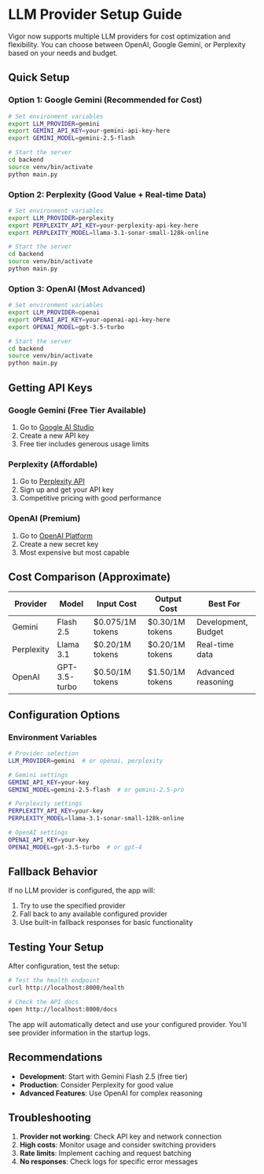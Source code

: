 # LLM Provider Setup Guide

Vigor now supports multiple LLM providers for cost optimization and flexibility. You can choose between OpenAI, Google Gemini, or Perplexity based on your needs and budget.

## Quick Setup

### Option 1: Google Gemini (Recommended for Cost)
```bash
# Set environment variables
export LLM_PROVIDER=gemini
export GEMINI_API_KEY=your-gemini-api-key-here
export GEMINI_MODEL=gemini-2.5-flash

# Start the server
cd backend
source venv/bin/activate
python main.py
```

### Option 2: Perplexity (Good Value + Real-time Data)
```bash
# Set environment variables
export LLM_PROVIDER=perplexity
export PERPLEXITY_API_KEY=your-perplexity-api-key-here
export PERPLEXITY_MODEL=llama-3.1-sonar-small-128k-online

# Start the server
cd backend
source venv/bin/activate
python main.py
```

### Option 3: OpenAI (Most Advanced)
```bash
# Set environment variables
export LLM_PROVIDER=openai
export OPENAI_API_KEY=your-openai-api-key-here
export OPENAI_MODEL=gpt-3.5-turbo

# Start the server
cd backend
source venv/bin/activate
python main.py
```

## Getting API Keys

### Google Gemini (Free Tier Available)
1. Go to [Google AI Studio](https://makersuite.google.com/app/apikey)
2. Create a new API key
3. Free tier includes generous usage limits

### Perplexity (Affordable)
1. Go to [Perplexity API](https://docs.perplexity.ai/)
2. Sign up and get your API key
3. Competitive pricing with good performance

### OpenAI (Premium)
1. Go to [OpenAI Platform](https://platform.openai.com/api-keys)
2. Create a new secret key
3. Most expensive but most capable

## Cost Comparison (Approximate)

| Provider | Model | Input Cost | Output Cost | Best For |
|----------|-------|------------|-------------|----------|
| Gemini | Flash 2.5 | $0.075/1M tokens | $0.30/1M tokens | Development, Budget |
| Perplexity | Llama 3.1 | $0.20/1M tokens | $0.20/1M tokens | Real-time data |
| OpenAI | GPT-3.5-turbo | $0.50/1M tokens | $1.50/1M tokens | Advanced reasoning |

## Configuration Options

### Environment Variables
```bash
# Provider selection
LLM_PROVIDER=gemini  # or openai, perplexity

# Gemini settings
GEMINI_API_KEY=your-key
GEMINI_MODEL=gemini-2.5-flash  # or gemini-2.5-pro

# Perplexity settings
PERPLEXITY_API_KEY=your-key
PERPLEXITY_MODEL=llama-3.1-sonar-small-128k-online

# OpenAI settings
OPENAI_API_KEY=your-key
OPENAI_MODEL=gpt-3.5-turbo  # or gpt-4
```

## Fallback Behavior

If no LLM provider is configured, the app will:
1. Try to use the specified provider
2. Fall back to any available configured provider
3. Use built-in fallback responses for basic functionality

## Testing Your Setup

After configuration, test the setup:

```bash
# Test the health endpoint
curl http://localhost:8000/health

# Check the API docs
open http://localhost:8000/docs
```

The app will automatically detect and use your configured provider. You'll see provider information in the startup logs.

## Recommendations

- **Development**: Start with Gemini Flash 2.5 (free tier)
- **Production**: Consider Perplexity for good value
- **Advanced Features**: Use OpenAI for complex reasoning

## Troubleshooting

1. **Provider not working**: Check API key and network connection
2. **High costs**: Monitor usage and consider switching providers
3. **Rate limits**: Implement caching and request batching
4. **No responses**: Check logs for specific error messages 